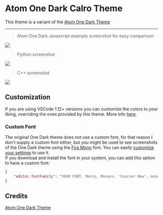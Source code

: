 # Atom One Dark Calro Theme

This theme is a variant of the [Atom One Dark Theme](https://github.com/akamud/vscode-theme-onedark)

---

> Atom One Dark Javascript example screenshot for easy comparison

![](https://raw.githubusercontent.com/salsudano/one-dark-calro/master/screenshots/screenshot-js.png)


> Python screenshot

![](https://raw.githubusercontent.com/salsudano/one-dark-calro/master/screenshots/screenshot-py.png)

> C++ screenshot

![](https://raw.githubusercontent.com/salsudano/one-dark-calro/master/screenshots/screenshot-cpp.png)


## Customization

If you are using VSCode 1.12+ versions you can customize the colors to your liking, overriding the ones provided by this theme. More info [here](https://code.visualstudio.com/docs/getstarted/theme-color-reference).

### Custom Font

The original One Dark theme does not use a custom font, for that reason I don't supply a custom font either, but  you might be used to see screenshots of the One Dark theme using the [Fira Mono](https://github.com/mozilla/Fira) font. You can easily [customize your settings](https://code.visualstudio.com/docs/getstarted/settings) to use it.  
If you download and install the font in your system, you can add this option to have a custom font:

```json
{
    "editor.fontFamily": "YOUR FONT, Menlo, Monaco, 'Courier New', monospace"
}
```

## Credits

[Atom One Dark Theme](https://github.com/akamud/vscode-theme-onedark)